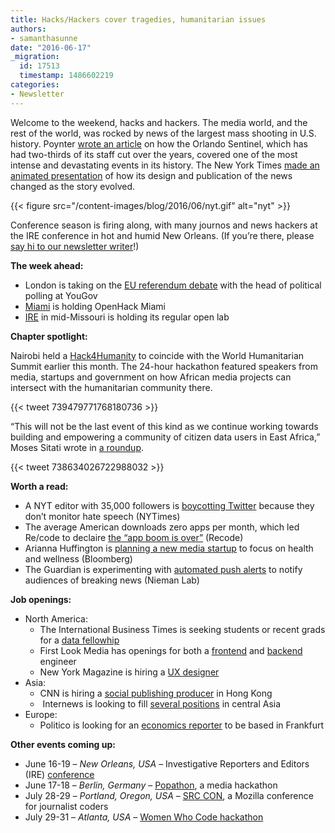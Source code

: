 ```yaml
---
title: Hacks/Hackers cover tragedies, humanitarian issues
authors:
- samanthasunne
date: "2016-06-17"
_migration:
  id: 17513
  timestamp: 1486602219
categories:
- Newsletter
---
```


Welcome to the weekend, hacks and hackers. The media world, and the rest of the world, was rocked by news of the largest mass shooting in U.S. history. Poynter [wrote an article][1] on how the Orlando Sentinel, which has had two-thirds of its staff cut over the years, covered one of the most intense and devastating events in its history. The New York Times [made an animated presentation][2] of how its design and publication of the news changed as the story evolved.

{{< figure src="/content-images/blog/2016/06/nyt.gif" alt="nyt" >}}

Conference season is firing along, with many journos and news hackers at the IRE conference in hot and humid New Orleans. (If you&#8217;re there, please [say hi to our newsletter writer][3]!)

**The week ahead:**

  * London is taking on the [EU referendum debate][4] with the head of political polling at YouGov
  * [Miami][5] is holding OpenHack Miami
  * [IRE][6] in mid-Missouri is holding its regular open lab

**Chapter spotlight:**

Nairobi held a [Hack4Humanity][7] to coincide with the World Humanitarian Summit earlier this month. The 24-hour hackathon featured speakers from media, startups and government on how African media projects can intersect with the humanitarian community there.

{{< tweet 739479771768180736 >}}

&#8220;This will not be the last event of this kind as we continue working towards building and empowering a community of citizen data users in East Africa,&#8221; Moses Sitati wrote in [a roundup][8].

{{< tweet 738634026722988032 >}}

**Worth a read:**

  * A NYT editor with 35,000 followers is [boycotting Twitter][9] because they don&#8217;t monitor hate speech (NYTimes)
  * The average American downloads zero apps per month, which led Re/code to declaire [the &#8220;app boom is over&#8221;][10] (Recode)
  * Arianna Huffington is [planning a new media startup][11] to focus on health and wellness (Bloomberg)
  * The Guardian is experimenting with [automated push alerts][12] to notify audiences of breaking news (Nieman Lab)

**Job openings:**

  * North America: 
      * The International Business Times is seeking students or recent grads for a [data fellowhip][13]
      * First Look Media has openings for both a [frontend][14] and [backend][15] engineer
      * New York Magazine is hiring a [UX designer][16]
  * Asia: 
      * CNN is hiring a [social publishing producer][17] in Hong Kong
      *  Internews is looking to fill [several positions][18] in central Asia
  * Europe: 
      * Politico is looking for an [economics reporter][19] to be based in Frankfurt

**Other events coming up:**

  * June 16-19 &#8211; _New Orleans, USA_ &#8211; Investigative Reporters and Editors (IRE) [conference][20]
  * June 17-18 &#8211; _Berlin, Germany_ &#8211; [Popathon][21], a media hackathon
  * July 28-29 &#8211; _Portland, Oregon, USA_ &#8211; [SRC CON][22], a Mozilla conference for journalist coders
  * July 29-31 &#8211; _Atlanta, USA_ &#8211; [Women Who Code hackathon][23]

 [1]: http://www.poynter.org/2016/how-the-orlando-sentinel-with-a-third-of-the-staff-it-once-had-covered-the-countrys-deadliest-mass-shooting/416492/
 [2]: http://mobile.nytimes.com/2016/06/15/insider/this-gif-shows-the-evolution-of-a-breaking-news-story.html?referer=http://nuzzel.com/?sort=friends&when=week
 [3]: http://twitter.com/samanthasunne
 [4]: https://www.eventbrite.co.uk/e/hackshackers-london-june-meetup-tickets-25840019193
 [5]: http://www.meetup.com/Hacks-Hackers-Miami/
 [6]: http://www.meetup.com/hackshackersIRE/
 [7]: https://www.worldhumanitariansummit.org/summit/specialevents/hack4humanity
 [8]: https://medium.com/hacks-hackers-africa/humanitarian-data-can-it-make-a-real-difference-7515679125b5#.nm41q6mn9
 [9]: https://xkcd.com/327/
 [10]: http://www.recode.net/2016/6/8/11883518/app-boom-over-snapchat-uber
 [11]: http://www.bloomberg.com/news/articles/2016-06-08/arianna-huffington-plans-new-media-startup
 [12]: http://www.niemanlab.org/2016/06/the-guardian-is-experimenting-with-interactive-auto-updating-push-alerts-to-cover-big-stories/
 [13]: https://gist.github.com/CarlaAstudillo/c37729be6a23041aefa94c130e340261
 [14]: https://boards.greenhouse.io/firstlookmedia/jobs/151235%20class=#.V2ClfJMrLVp
 [15]: https://boards.greenhouse.io/firstlookmedia/jobs/153899%20class=#.V2ClMpMrLVp
 [16]: http://nymag.com/newyork/jobs/#dir-ux
 [17]: http://jobsatturner.com/hk/hong-kong/editorial/jobid10220450-social-publishing-producer-jobs
 [18]: http://ijnet.org/en/opportunities/internews-seeks-journalists-central-asia
 [19]: https://www.journalism.co.uk/media-jobs/european-economics-correspondent/s75/a643650/
 [20]: http://ire.org/conferences/ire-2016
 [21]: http://popathon.org/berlin/
 [22]: http://srccon.org/
 [23]: http://www.wwcodehackathon.com/